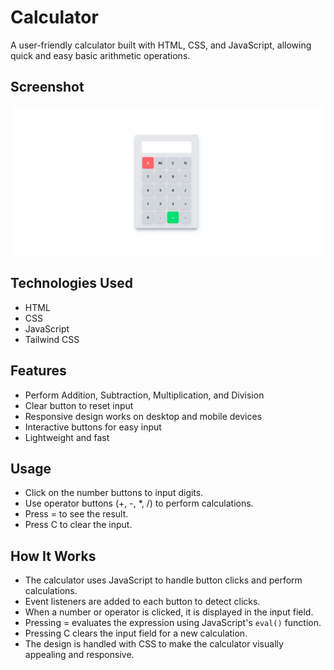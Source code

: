# Calculator

A user-friendly calculator built with HTML, CSS, and JavaScript, allowing quick and easy basic arithmetic operations.
## Screenshot
![Project Screenshot](calci.png)

##  Technologies Used

- HTML
- CSS
- JavaScript
- Tailwind CSS
##  Features

- Perform Addition, Subtraction, Multiplication, and Division
- Clear button to reset input
- Responsive design works on desktop and mobile devices
- Interactive buttons for easy input
- Lightweight and fast

##  Usage

- Click on the number buttons to input digits.
- Use operator buttons (+, -, *, /) to perform calculations.
- Press = to see the result.
- Press C to clear the input.

##  How It Works

- The calculator uses JavaScript to handle button clicks and perform calculations.
- Event listeners are added to each button to detect clicks.
- When a number or operator is clicked, it is displayed in the input field.
- Pressing = evaluates the expression using JavaScript's `eval()` function.
- Pressing C clears the input field for a new calculation.
- The design is handled with CSS to make the calculator visually appealing and responsive.



